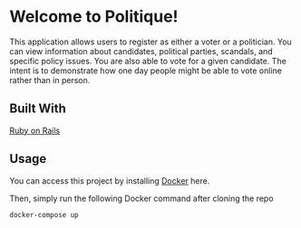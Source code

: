 # Welcome to Politique!

This application allows users to register as either a voter or a politician. You can view information about candidates, political parties, scandals, and specific policy issues. You are also able to vote for a given candidate. The intent is to demonstrate how one day people might be able to vote online rather than in person.

## Built With
[Ruby on Rails](https://rubyonrails.org/)

## Usage
You can access this project by installing [Docker](https://www.docker.com/) here.

Then, simply run the following Docker command after cloning the repo

``` docker-compose up ```




